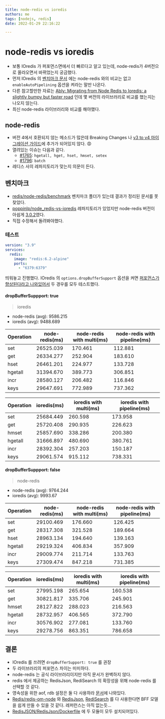 ```yaml
---
title: node-redis vs ioredis
authors: me
tags: [nodejs, redis]
date: 2022-01-29 22:16:22

---
```


# node-redis vs ioredis

- 보통 IOredis 가 퍼포먼스면에서 더 빠르다고 알고 있는데, node-redis가 4버전으로 올라오면서 바뀌었는지 궁금했다.
- 먼저 IOredis 의 [벤치마크 문서](https://github.com/luin/ioredis#benchmarks) 에는 node-redis 와의 비교는 없고 `enableAutoPipelining` 옵션을 켜라는 말만 나온다.
- 다른 참고할만한 자료는 [Ably: Migrating from Node Redis to Ioredis: a slightly bumpy but faster road](https://ably.com/blog/migrating-from-node-redis-to-ioredis) 인데 몇 버전의 라이브러리로 비교를 했는지는 나오지 않는다.
- 최신 node-redis 라이브러리와 비교를 해야했다.

## node-redis

- 버전 4에서 호환되지 않는 메소드가 많은데 Breaking Changes 나 [v3 to v4 마이그레이션 가이드](https://github.com/redis/node-redis/blob/master/docs/v3-to-v4.md)에 추가가 되어있지 않다. 😡
- 열려있는 이슈는 다음과 같다.
  - [#1765](https://github.com/redis/node-redis/issues/1765): `hgetall, hget, hset, hmset, setex`
  - [#1796](https://github.com/redis/node-redis/issues/1796): `batch`
- 레디스 사의 레파지토리가 맞는지 의문이 든다.

## 벤치마크

- [redis/node-redis/benchmark](https://github.com/redis/node-redis/tree/master/benchmark) 벤치마크 폴더가 있는데 결과가 정리된 문서를 못 찾았다.
- [poppinlp/node_redis-vs-ioredis](https://github.com/poppinlp/node_redis-vs-ioredis) 레파지토리가 있었지만 node-redis 버전이 아쉽게 [3.0.2](https://github.com/poppinlp/node_redis-vs-ioredis/blob/master/package.json#L26)였다.
- 직접 수정해서 돌려봐야했다.

### 테스트

```yml title="docker-compose.yml"
version: "3.9"
services:
  redis:
    image: "redis:6.2-alpine"
    ports:
      - "6379:6379"
```

띄워놓고 진행했다. IOredis 의 `options.dropBufferSupport` 옵션을 켜면 [퍼포먼스가 향상된다라고 나와있어서](https://github.com/luin/ioredis/blob/master/API.md#new-redisport-host-options) 두 경우를 모두 테스트했다.

#### dropBufferSuppport: true

> ioredis

- node-redis (avg): 9586.215
- ioredis (avg): 9488.689

|Operation|node-redis(ms)|node-redis with multi(ms)|node-redis with pipeline(ms)|
|---|---|---|---|
|set|26525.039|170.461|112.881|
|get|26334.277|252.904|183.610|
|hset|26461.201|224.977|133.728|
|hgetall|31394.670|389.773|306.851|
|incr|28580.127|206.482|116.846|
|keys|29647.691|772.989|737.362|

|Operation|ioredis(ms)|ioredis with multi(ms)|ioredis with pipeline(ms)|
|---|---|---|---|
|set|25684.449|260.598|173.958|
|get|25720.408|290.935|226.623|
|hmset|25857.690|338.286|200.380|
|hgetall|31666.897|480.690|380.761|
|incr|28392.304|257.203|150.187|
|keys|29061.574|915.112|738.331|

#### dropBufferSuppport: false

> node-redis

- node-redis (avg): 9764.244
- ioredis (avg): 9993.67

|Operation|node-redis(ms)|node-redis with multi(ms)|node-redis with pipeline(ms)|
|---|---|---|---|
|set|29100.469|176.660|126.425|
|get|28317.308|321.528|189.664|
|hset|28963.134|194.640|139.163|
|hgetall|29219.324|406.834|357.909|
|incr|29009.774|211.714|133.763|
|keys|27309.474|847.218|731.385|

|Operation|ioredis(ms)|ioredis with multi(ms)|ioredis with pipeline(ms)|
|---|---|---|---|
|set|27995.198|265.654|160.538|
|get|30821.817|335.706|245.901|
|hmset|28127.822|288.023|216.563|
|hgetall|28732.957|406.565|372.790|
|incr|30576.902|277.081|133.760|
|keys|29278.756|863.351|786.658|

## 결론

- IOredis 를 쓰려면 `dropBufferSupport: true` 를 권장
- 두 라이브러리의 퍼포먼스 차이는 미미하다.
- node-redis 는 공식 라이브러리이지만 아직 문서가 완벽하지 않다.
- redis 에서 제공하는 RedisJson, RediSearch 의 확장성을 위해 node-redis 를 선택할 것 같다.
- 영속성을 위한 aof, rdb 설정은 둘 다 사용하라 [문서](https://redis.io/topics/persistence#ok-so-what-should-i-use)에 나와있다.
- [Redis/redis-om-node](https://github.com/redis/redis-om-node) 와 [RedisJson](https://oss.redis.com/redisjson/), [RediSearch](https://oss.redis.com/redisearch/) 를 다 사용한다면 BFF 모델을 쉽게 만들 수 있을 것 같다. 레퍼런스는 아직 없는듯...
- [RedisJSON/RedisJson/Dockerfile](https://github.com/RedisJSON/RedisJSON/blob/master/Dockerfile) 에 두 모듈이 모두 설치되어있다.
